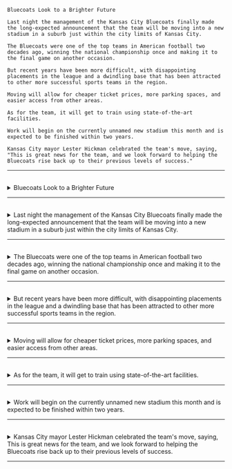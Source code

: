 ```
Bluecoats Look to a Brighter Future

Last night the management of the Kansas City Bluecoats finally made the long-expected announcement that the team will be moving into a new stadium in a suburb just within the city limits of Kansas City.

The Bluecoats were one of the top teams in American football two decades ago, winning the national championship once and making it to the final game on another occasion.

But recent years have been more difficult, with disappointing placements in the league and a dwindling base that has been attracted to other more successful sports teams in the region.

Moving will allow for cheaper ticket prices, more parking spaces, and easier access from other areas. 

As for the team, it will get to train using state-of-the-art facilities.

Work will begin on the currently unnamed new stadium this month and is expected to be finished within two years.

Kansas City mayor Lester Hickman celebrated the team's move, saying, "This is great news for the team, and we look forward to helping the Bluecoats rise back up to their previous levels of success."
```

---
<br>

<details>
  <summary>
    Bluecoats Look to a Brighter Future
  </summary>
  
  - **主部：**
    - 主詞是「Bluecoats」，可能指某支藍色制服的樂隊或組織。
  
  - **述部：**
    - 動詞是「Look to」表示對未來的期望、展望或指引。在這裡，"look" 是主要動詞，而 "to" 是一個介系詞，引導後面的目標或方向。
    - 受詞是「a Brighter Future」，表示對未來的描述，即更加光明的未來。
  
  - **單字解析：**
    - 「Bluecoats」是特定的名詞，可能指某支樂隊或組織。
    - 「Look to」是片語，表示期望或展望。
    - 「a」是冠詞，用來指定一個未來。
    - 「Brighter」是 **bright** 的比較級，是形容詞，表示更加光明的。
    - 「Future」是名詞，表示未來。

  > 總結：這個句子的主要意思是「藍色制服的人（可能指某支樂隊或組織）展望更加光明的未來」。
</details>

---
<br>

<details>
  <summary>
    Last night the management of the Kansas City Bluecoats finally made the long-expected announcement that the team will be moving into a new stadium in a suburb just within the city limits of Kansas City.
  </summary>

- **主部：**
  - 第一部分的主詞是「the management of the Kansas City Bluecoats」，表示「堪薩斯城藍衣人隊的管理層」。
  - 第二部分的主詞是「the team」，表示「該隊」，指的是堪薩斯城藍衣人隊。

- **述部：**
  - 第一部分的述部是「finally made the long-expected announcement」，表示管理層終於做出了被期望已久的宣布。
    - 動詞是「finally made」，過去式，表示最終做出。
    - 受詞是「the long-expected announcement」，表示宣布的內容，即被期望已久的消息。
  - 第二部分的述部是「will be moving into a new stadium in a suburb just within the city limits of Kansas City」，表示「將搬到堪薩斯城市區境內的一個新體育場」。
    - 動詞是「will be moving into」，表示將來會搬遷。
    - 受詞是「a new stadium in a suburb just within the city limits of Kansas City」，表示搬遷的目的地。

  - **單字解析：**
    - 「Last night」是時間狀語，表示動作發生的時間點。
    - 「the management of the Kansas City Bluecoats」表示堪薩斯城藍衣人隊的管理層。
    - 「finally」是副詞，表示最終。
    - 「made」是過去式的動詞，表示進行了某個動作。
    - 「the long-expected announcement」表示長期預期的公告。
    - 「that」是引導連接詞，引入後面的宣告內容。
    - 「the team」表示該隊，即堪薩斯城藍衣人隊。
    - 「will be moving」是未來進行時，表示將要搬遷。
    - 「into」是介系詞，表示方向。
    - 「a new stadium」表示一個新體育場。
    - 「in a suburb just within the city limits of Kansas City」表示在堪薩斯城市區境內的一個郊區。
      - a suburb: 一個郊區
      - just within: 正在市區內
      - the city limits of Kansas City: 堪薩斯城市限

  > 總結：這個句子的主要意思是「昨晚，堪薩斯城藍衣人隊的管理層最終發布了長期預期的公告，宣布該隊將搬到堪薩斯城市區境內的一個新體育場」。
</details>

---
<br>

<details>
  <summary>
    The Bluecoats were one of the top teams in American football two decades ago, winning the national championship once and making it to the final game on another occasion.
  </summary>

  - 主要子句 : The Bluecoats were one of the top teams in American football two decades ago
    - 主詞：The Bluecoats（藍衣兵隊）
    - 動詞：were 過去式，表示過去的狀態。
    - 主詞補語：one of the top teams in American football two decades ago（二十年前的美式足球中的頂尖球隊，這是主詞的補充說明）
  
  - 分詞構句 : winning the national championship once and making it to the final game on another occasion，描述了 Bluecoats 在過去的成就。
    - 動詞是「winning and making」，表示贏得和進入。
    - 受詞是「the national championship」、 「it」表示贏得國家冠軍一次和在另一次進入決賽。

  - 單字
    - The Bluecoats: 主詞，是藍衣兵隊的名稱。
    - were: 動詞，表示過去的狀態。
    - one: 冠詞，表示數量中的一個。
    - of: 介詞，用於指示一個集合中的一部分。
    - the top teams: 名詞片語，指的是頂尖的球隊。
    - in: 介詞，表示位置或範圍。
    - American football: 名詞片語，表示美式足球。
    - two decades ago: 名詞片語，表示時間，指的是二十年前。
    - winning: 動詞 win 的現在分詞，表示一個同時發生的動作。
    - the national championship: 名詞片語，指的是全國冠軍。
    - once: 副詞，表示一次。
    - making: 動詞 make 的現在分詞，表示一個同時發生的動作。
    - it: 代名詞，指的是藍衣兵隊（主詞 "The Bluecoats" 的補充說明）。
    - to: 介詞，表示方向。
    - the final game: 名詞片語，指的是最後一場比賽。

  > 總結：這個句子的主要意思是「二十年前，藍衣人隊是美式足球中的頂尖隊伍，曾經贏得一次國家冠軍，並在另一場比賽中進入了決賽」。
</details>

---
<br>

<details>
  <summary>
    But recent years have been more difficult, with disappointing placements in the league and a dwindling base that has been attracted to other more successful sports teams in the region. 
  </summary>

  - 主要子句 : recent years have been more difficult
    - 主詞是「recent years」，表示「近年來」。
    - 動詞是「have been」一直都是，表示狀態的持續。
    - 補語是「more difficult」，描述狀態的變化，表示「更加困難」。
  
  - 修飾語: with disappointing placements in the league and a dwindling base that has been attracted to other more successful sports teams in the region，这个修饰语提供了更多关于为什么最近的年份更加困难的信息，它同时包括了两个部分：
    - 連接詞「and」連接了兩個並列的片語。
    - 「with disappointing placements in the league」，表示「在聯賽中令人失望的排名」。
    - 「a dwindling base that has been attracted to other more successful sports teams in the region」，表示「描述支持者基礎被其他在該地區更成功的運動隊吸引。」。
      - 這個片語中有一個由 "that" 引導的形容詞子句：**that has been attracted to other more successful sports teams in the region**。這個子句修飾 "a dwindling base"。這是一個關係代名詞子句，提供進一步的信息，解釋為什麼支持者基礎在減少，它描述了支持者基礎被該地區其他更成功的運動隊吸引。
      - 可以翻译为： "逐渐减少的球迷基础，被该地区的其他更成功的体育队吸引走了。"
      - 自我理解 : "被该地区的其他更成功的体育队吸引走了的逐漸減少的球迷基礎"
     
  - **單字解析：**
    - 「But」是連接詞，表示轉折。
    - 「recent years」表示近年來，是主詞。
    - 「have been」是現在完成進行時，表示過去到現在一段時間的持續狀態。
    - 「more difficult」表示更加困難，是形容詞片語。
    - 「with」是介系詞，引導介系詞片語。
    - 「disappointing」是形容詞，表示令人失望的。
    - 「placements」是名詞，表示排名。
    - 「in the league」表示在聯賽中，是介系詞片語。
    - 「a dwindling base」表示一個正在減少的基地，是名詞片語。
    - 「that has been attracted to」是定語子句，修飾「a dwindling base」，表示「被吸引到」。
    - 「other」是形容詞，表示其他的。
    - 「more successful」表示更成功的，是形容詞片語。
    - 「sports teams」表示運動隊，是名詞片語。
    - 「in the region」表示在該地區，是介系詞片語。

  > 總結：這個句子的主要意思是「近年來變得更加困難，與聯賽中令人失望的排名相關，以及一個正在減少的基地，被該地區的其他更成功的運動隊吸引」。
</details>

---
<br>

<details>
  <summary>
    Moving will allow for cheaper ticket prices, more parking spaces, and easier access from other areas. 
  </summary>

  - **主部（Subject）：**
    - 主詞是「Moving」，表示「搬遷」。
  
  - **述部（Predicate）：**
    - 動詞是「will allow for」，表示「將允許」。
      - will allow: 情態動詞 "will" 與動詞 "allow" 的組合，表示未來將允許的動作。
      - for: 介詞，表示目的或原因。
    - 受詞是「cheaper ticket prices, more parking spaces, and easier access from other areas」，表示「對更便宜的票價、更多的停車位和更容易從其他地區進入的允許」。

  - **單字解析：**
    - 「Moving」是動詞，表示搬遷。
    - 「will allow」是未來時態的動詞組合，表示將允許。
    - 「for」是介系詞，引導後面的目的或原因。
    - 「cheaper」是形容詞，表示更便宜的。
    - 「ticket prices」表示票價，是名詞片語。
    - 「more」是形容詞，表示更多的。
    - 「parking spaces」表示停車位，是名詞片語。
    - 「and」是並列連詞，用來連接多個相關的名詞。
    - 「easier」是形容詞，表示更容易的。
    - 「access」表示進入，是名詞。
    - 「from other areas」表示從其他地區，是介系詞片語。

  > 總結：這個句子的主要意思是「搬遷將允許更便宜的票價、更多的停車位和更容易從其他地區進入」。
</details>

---
<br>

<details>
  <summary>
    As for the team, it will get to train using state-of-the-art facilities.
  </summary>

  - 引導 : "As for the team" 表示我们将要谈论有关球队的事情，然后接着提供了球队将会得到的好处。
  - 主詞："it"（指代前文提到的 "the team"，即球隊）
  - 動詞是「will get」，表示「將得到」。
  - 受詞是不定詞當名詞使用「to train using state-of-the-art facilities」，表示「使用最先進的設施進行訓練」。

  - **單字解析：**
    - 「As for」是介系詞片語，表示至於。
    - 「the team」表示球隊，是主詞。
    - 「it」是代詞，指的是球隊。
    - 「will get」是未來時態的動詞組合，表示將得到。
    - 「to train」是不定詞片語，表示進行訓練的目的。
    - 「using」是介系詞，引導後面的動詞片語。
    - 「state-of-the-art」是形容詞片語，表示最先進的。
    - 「facilities」表示設施，是名詞。

  > 總結：這個句子的主要意思是「至於球隊，它將得到使用最先進設施進行訓練的機會」。
</details>

---
<br>

<details>
  <summary>
    Work will begin on the currently unnamed new stadium this month and is expected to be finished within two years.
  </summary>

  - **主要子句 :** Work will begin on the currently unnamed new stadium this month
    - 主詞是「Work」，指的是工作（新球場的建設工作）。
    - 動詞是「will begin」，表示未來將要開始的動作。
    - 地方副詞是「on the currently unnamed new stadium」，用來描述動作發生的地點。
    - 時間副詞是「this month」，用來指明工作開始的時間。

  - **對等子句 :** and (it) is expected to be finished within two years.
    - 連接詞「and」用來引導並列子句。
    - 主詞「it」被省略掉了，這是因為它與主要子句中的主詞「Work」重複。
    - 動詞是「is expected to be finished」，表示預期
    - 補語是「to be finished within two years」，表示動作的預計完成時間範圍。

  - **單字解析：**
    - 「Work」表示工作，是主詞。
    - 「will begin」是未來時態的動詞組合，表示將開始。
    - 「on」是介系詞，表示在某個時間點或地點。
    - 「the currently unnamed new stadium」表示目前尚未命名的新體育場，是名詞片語。
    - 「this month」表示這個月，是時間狀語。
    - 「expected」是形容詞，表示預期的。
    - 「to be finished」是不定詞片語，表示將被完成。
    - 「within two years」表示在兩年內，是時間狀語。

  > 總結：這個句子的主要意思是「工作將在這個月開始於目前尚未命名的新體育場，預期在兩年內完成」。
</details>

---
<br>

<details>
  <summary>
    Kansas City mayor Lester Hickman celebrated the team's move, saying, This is great news for the team, and we look forward to helping the Bluecoats rise back up to their previous levels of success.
  </summary>

  - 主要子句 : Kansas City mayor Lester Hickman celebrated the team's move
    - 主詞是「Kansas City mayor Lester Hickman」，表示「堪薩斯市市長萊斯特·希克曼」。
    - 動詞是「celebrated」，表示「慶祝」。
    - 受詞是「the team's move」，表示慶祝的對象，即球隊的搬遷。

  - 引述部分，表示市長的陳述 : saying, This is great news for the team, and we look forward to helping the Bluecoats rise back up to their previous levels of success
    - 引述部分開始於 "saying"，後接引述的具體內容。
    - 「This is great news for the team」表達了市長對球隊搬遷的看法。
    - 「and」是連接詞，用來連接兩個相關的描述。
    - 「we look forward to helping the Bluecoats rise back up to their previous levels of success」表示市長對於協助球隊恢復到先前的成功水平的期望。

  - **單字解析：**
    - 「Kansas City mayor Lester Hickman」表示堪薩斯市市長萊斯特·希克曼，是主詞。
    - 「celebrated」是動詞，表示慶祝。
    - 「the team's move」表示球隊的搬遷，是名詞片語。
    - 「saying」是連接詞，引導了引述的部分。
    - 「This is great news for the team」是引述的部分，表示「這對球隊來說是個好消息」。
    - 「we」是代詞，指的是「Kansas City mayor Lester Hickman」和他所代表的市政當局。
    - 「look forward to」是動詞組合，表示期待。
    - 「helping the Bluecoats rise back up to their previous levels of success」是不定詞片語，表示「幫助藍衣人隊重回先前的成功水平」。
      - rise: 動詞，表示上升或恢復。
      - back up: 表示恢復到之前的狀態。
      - their: 代名詞，指的是藍衣兵隊的（名詞所有格）。
      - previous: 形容詞，表示之前的。
      - levels: 名詞，指的是水平或程度。
      - of: 介詞，表示所屬關係或範圍。

  > 總結：這個句子的主要意思是「堪薩斯市市長萊斯特·希克曼慶祝球隊的搬遷，表示這對球隊來說是個好消息，並期待幫助藍衣人隊重回先前的成功水平」。
</details>

---
<br>
